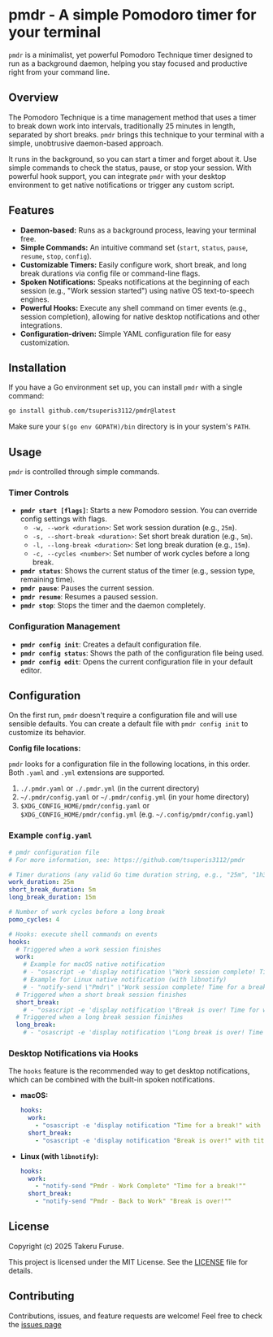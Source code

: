 # pmdr - A simple Pomodoro timer for your terminal

`pmdr` is a minimalist, yet powerful Pomodoro Technique timer designed to run as a background daemon, helping you stay focused and productive right from your command line.

## Overview

The Pomodoro Technique is a time management method that uses a timer to break down work into intervals, traditionally 25 minutes in length, separated by short breaks. `pmdr` brings this technique to your terminal with a simple, unobtrusive daemon-based approach.

It runs in the background, so you can start a timer and forget about it. Use simple commands to check the status, pause, or stop your session. With powerful hook support, you can integrate `pmdr` with your desktop environment to get native notifications or trigger any custom script.

## Features

- **Daemon-based:** Runs as a background process, leaving your terminal free.
- **Simple Commands:** An intuitive command set (`start`, `status`, `pause`, `resume`, `stop`, `config`).
- **Customizable Timers:** Easily configure work, short break, and long break durations via config file or command-line flags.
- **Spoken Notifications:** Speaks notifications at the beginning of each session (e.g., "Work session started") using native OS text-to-speech engines.
- **Powerful Hooks:** Execute any shell command on timer events (e.g., session completion), allowing for native desktop notifications and other integrations.
- **Configuration-driven:** Simple YAML configuration file for easy customization.

## Installation

If you have a Go environment set up, you can install `pmdr` with a single command:

```sh
go install github.com/tsuperis3112/pmdr@latest
```

Make sure your `$(go env GOPATH)/bin` directory is in your system's `PATH`.

## Usage

`pmdr` is controlled through simple commands.

### Timer Controls

- **`pmdr start [flags]`**: Starts a new Pomodoro session. You can override config settings with flags.
  - `-w, --work <duration>`: Set work session duration (e.g., `25m`).
  - `-s, --short-break <duration>`: Set short break duration (e.g., `5m`).
  - `-l, --long-break <duration>`: Set long break duration (e.g., `15m`).
  - `-c, --cycles <number>`: Set number of work cycles before a long break.
- **`pmdr status`**: Shows the current status of the timer (e.g., session type, remaining time).
- **`pmdr pause`**: Pauses the current session.
- **`pmdr resume`**: Resumes a paused session.
- **`pmdr stop`**: Stops the timer and the daemon completely.

### Configuration Management

- **`pmdr config init`**: Creates a default configuration file.
- **`pmdr config status`**: Shows the path of the configuration file being used.
- **`pmdr config edit`**: Opens the current configuration file in your default editor.

## Configuration

On the first run, `pmdr` doesn't require a configuration file and will use sensible defaults. You can create a default file with `pmdr config init` to customize its behavior.

**Config file locations:**

`pmdr` looks for a configuration file in the following locations, in this order. Both `.yaml` and `.yml` extensions are supported.

1. `./.pmdr.yaml` or `./.pmdr.yml` (in the current directory)
2. `~/.pmdr/config.yaml` or `~/.pmdr/config.yml` (in your home directory)
3. `$XDG_CONFIG_HOME/pmdr/config.yaml` or `$XDG_CONFIG_HOME/pmdr/config.yml` (e.g. `~/.config/pmdr/config.yaml`)

### Example `config.yaml`

```yaml
# pmdr configuration file
# For more information, see: https://github.com/tsuperis3112/pmdr

# Timer durations (any valid Go time duration string, e.g., "25m", "1h30m")
work_duration: 25m
short_break_duration: 5m
long_break_duration: 15m

# Number of work cycles before a long break
pomo_cycles: 4

# Hooks: execute shell commands on events
hooks:
  # Triggered when a work session finishes
  work:
    # Example for macOS native notification
    # - "osascript -e 'display notification \"Work session complete! Time for a break.\" with title \"Pmdr\"'"
    # Example for Linux native notification (with libnotify)
    # - "notify-send \"Pmdr\" \"Work session complete! Time for a break.\""
  # Triggered when a short break session finishes
  short_break:
    # - "osascript -e 'display notification \"Break is over! Time for work.\" with title \"Pmdr\"'"
  # Triggered when a long break session finishes
  long_break:
    # - "osascript -e 'display notification \"Long break is over! Time for work.\" with title \"Pmdr\"'"""
```

### Desktop Notifications via Hooks

The `hooks` feature is the recommended way to get desktop notifications, which can be combined with the built-in spoken notifications.

- **macOS:**

  ```yaml
  hooks:
    work:
      - "osascript -e 'display notification "Time for a break!" with title "Pmdr - Work Complete"'"
    short_break:
      - "osascript -e 'display notification "Break is over!" with title "Pmdr - Back to Work"'"
  ```

- **Linux (with `libnotify`):**

  ```yaml
  hooks:
    work:
      - "notify-send "Pmdr - Work Complete" "Time for a break!""
    short_break:
      - "notify-send "Pmdr - Back to Work" "Break is over!""
  ```

## License

Copyright (c) 2025 Takeru Furuse.

This project is licensed under the MIT License. See the [LICENSE](LICENSE) file for details.

## Contributing

Contributions, issues, and feature requests are welcome! Feel free to check the [issues page](https://github.com/tsuperis3112/pmdr/issues)
